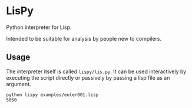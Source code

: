 LisPy
=====

Python interpreter for Lisp.

Intended to be suitable for analysis by people new to compilers.

Usage
-----

The interpreter itself is called `lispy/lis.py`. It can be used interactively by executing the script directly or passively by passing a lisp file as an argument.

```
python lispy examples/euler001.lisp
5050
```
